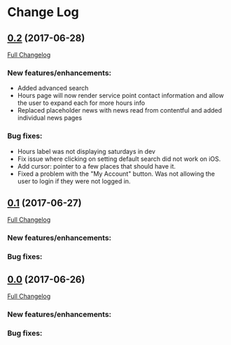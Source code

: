 # Change Log

## [0.2](https://github.com/ndlib/usurper/tree/v0.2.0) (2017-06-28)
[Full Changelog](https://github.com/ndlib/usurper/compare/v0.1.0...v0.2.0)

### New features/enhancements:
- Added advanced search
- Hours page will now render service point contact information and allow the user to expand each for more hours info
- Replaced placeholder news with news read from contentful and added individual news pages

### Bug fixes:
- Hours label was not displaying saturdays in dev
- Fix issue where clicking on setting default search did not work on
iOS.
- Add cursor: pointer to a few places that should have it.
- Fixed a problem with the "My Account" button. Was not allowing the user to login if they were not logged in.

## [0.1](https://github.com/ndlib/usurper/tree/v0.1.0) (2017-06-27)
[Full Changelog](https://github.com/ndlib/usurper/compare/v0.0.0...v0.1.0)

### New features/enhancements:


### Bug fixes:



## [0.0](https://github.com/ndlib/usurper/tree/v0.0.0) (2017-06-26)
[Full Changelog](https://github.com/ndlib/usurper/compare/ecc77f4fe48fb2de13cc797831ea04c60664441f...v0.0.0)

### New features/enhancements:


### Bug fixes: ###

